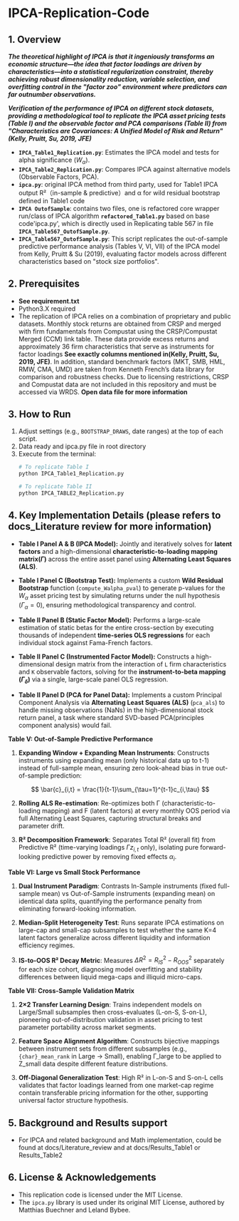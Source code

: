 # IPCA-Replication-Code

## 1. Overview
***The theoretical highlight of IPCA is that it ingeniously transforms an economic structure—the idea that factor loadings are driven by characteristics—into a statistical regularization constraint, thereby achieving robust dimensionality reduction, variable selection, and overfitting control in the "factor zoo" environment where predictors can far outnumber observations.***

***Verification of the performance of IPCA on different stock datasets, providing a methodological tool to replicate the IPCA asset pricing tests (Table I) and the observable factor and PCA comparisons (Table II) from "Characteristics are Covariances: A Unified Model of Risk and Return" (Kelly, Pruitt, Su, 2019, JFE)*** 

* **`IPCA_Table1_Replication.py`**: Estimates the IPCA model and tests for alpha significance ($W_{\alpha}$).
* **`IPCA_Table2_Replication.py`**: Compares IPCA against alternative models (Observable Factors, PCA).
* **`ipca.py`**: original IPCA method from third party, used for Table1 IPCA output R²（in-sample & predictive）and α for wild residual bootstrap defined in Table1 code
* **`IPCA OutofSample`**: contains two files, one is refactored core wrapper run/class of IPCA algorithm **`refactored_Table1.py`** based on base code'ipca.py', which is directly used in Replicating table 567 in file **`IPCA_Table567_OutofSample.py`**.
* **`IPCA_Table567_OutofSample.py`**: This script replicates the out-of-sample predictive performance analysis (Tables V, VI, VII) of the IPCA model from Kelly, Pruitt & Su (2019), evaluating factor models across different characteristics based on "stock size portfolios".

## 2. Prerequisites
* **See requirement.txt**
*  Python3.X required
*  The replication of IPCA relies on a combination of proprietary and public datasets. Monthly stock returns are obtained from CRSP and merged with firm fundamentals from Compustat using the CRSP/Compustat Merged (CCM) link table. These data provide excess returns and approximately 36 firm characteristics that serve as instruments for factor loadings **See exactly columns mentioned in(Kelly, Pruitt, Su, 2019, JFE)**. In addition, standard benchmark factors (MKT, SMB, HML, RMW, CMA, UMD) are taken from Kenneth French’s data library for comparison and robustness checks. Due to licensing restrictions, CRSP and Compustat data are not included in this repository and must be accessed via WRDS. **Open data file for more information**

## 3. How to Run
1.  Adjust settings (e.g., `BOOTSTRAP_DRAWS`, date ranges) at the top of each script.
2.  Data ready and ipca.py file in root directory
3.  Execute from the terminal:
    ```bash
    # To replicate Table I
    python IPCA_Table1_Replication.py

    # To replicate Table II
    python IPCA_TABLE2_Replication.py
    ```

## 4. Key Implementation Details (please refers to docs_Literature review for more information)
* **Table I Panel A & B (IPCA Model):** Jointly and iteratively solves for **latent factors** and a high-dimensional **characteristic-to-loading mapping matrix($\Gamma$)** across the entire asset panel using **Alternating Least Squares (ALS)**.

* **Table I Panel C (Bootstrap Test):** Implements a custom **Wild Residual Bootstrap** function (`compute_Walpha_pval`) to generate p-values for the $W_{\alpha}$ asset pricing test by simulating returns under the null hypothesis ($\Gamma_{\alpha}=0$), ensuring methodological transparency and control.

* **Table II Panel B (Static Factor Model):** Performs a large-scale estimation of static betas for the entire cross-section by executing thousands of independent **time-series OLS regressions** for each individual stock against Fama-French factors.

* **Table II Panel C (Instrumented Factor Model):** Constructs a high-dimensional design matrix from the interaction of `L` firm characteristics and `K` observable factors, solving for the **instrument-to-beta mapping ($\Gamma_{\delta}$)** via a single, large-scale panel OLS regression.

* **Table II Panel D (PCA for Panel Data):** Implements a custom Principal Component Analysis via **Alternating Least Squares (ALS)** (`pca_als`) to handle missing observations (NaNs) in the high-dimensional stock return panel, a task where standard SVD-based PCA(principles component analysis) would fail.

**Table V: Out-of-Sample Predictive Performance**

1. **Expanding Window + Expanding Mean Instruments**: Constructs instruments using expanding mean (only historical data up to t-1) instead of full-sample mean, ensuring zero look-ahead bias in true out-of-sample prediction:

$$
\bar{c}_{i,t} = \frac{1}{t-1}\sum_{\tau=1}^{t-1}c_{i,\tau}
$$


2. **Rolling ALS Re-estimation**: Re-optimizes both Γ (characteristic-to-loading mapping) and F (latent factors) at every monthly OOS period via full Alternating Least Squares, capturing structural breaks and parameter drift.

3. **R² Decomposition Framework**: Separates Total R² (overall fit) from Predictive R² (time-varying loadings $\Gamma z_{i,t}$ only), isolating pure forward-looking predictive power by removing fixed effects $\alpha_i$.

**Table VI: Large vs Small Stock Performance**

1. **Dual Instrument Paradigm**: Contrasts In-Sample instruments (fixed full-sample mean) vs Out-of-Sample instruments (expanding mean) on identical data splits, quantifying the performance penalty from eliminating forward-looking information.

2. **Median-Split Heterogeneity Test**: Runs separate IPCA estimations on large-cap and small-cap subsamples to test whether the same K=4 latent factors generalize across different liquidity and information efficiency regimes.

3. **IS-to-OOS R² Decay Metric**: Measures $\Delta R^2 = R^2_{IS} - R^2_{OOS}$ separately for each size cohort, diagnosing model overfitting and stability differences between liquid mega-caps and illiquid micro-caps.

**Table VII: Cross-Sample Validation Matrix**

1. **2×2 Transfer Learning Design**: Trains independent models on Large/Small subsamples then cross-evaluates (L-on-S, S-on-L), pioneering out-of-distribution validation in asset pricing to test parameter portability across market segments.

2. **Feature Space Alignment Algorithm**: Constructs bijective mappings between instrument sets from different subsamples (e.g., `{char}_mean_rank` in Large → Small), enabling Γ_large to be applied to Z_small data despite different feature distributions.

3. **Off-Diagonal Generalization Test**: High R² in L-on-S and S-on-L cells validates that factor loadings learned from one market-cap regime contain transferable pricing information for the other, supporting universal factor structure hypothesis.

## 5. Background and Results support
* For IPCA and related background and Math implementation, could be found at docs/Literature_review and at docs/Results_Table1 or Results_Table2

## 6. License & Acknowledgements
* This replication code is licensed under the MIT License.
* The `ipca.py` library is used under its original MIT License, authored by Matthias Buechner and Leland Bybee.
